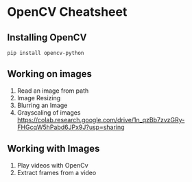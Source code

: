 # OpenCV Cheatsheet

## Installing OpenCV

`pip install opencv-python`

## Working on images
  
  1. Read an image from path
  2. Image Resizing
  3. Blurring an Image
  4. Grayscaling of images https://colab.research.google.com/drive/1n_qzBb7zvzGRy-FHGcqW5hPabd6JPx9J?usp=sharing

## Working with Images

  1. Play videos with OpenCv
  2. Extract frames from a video


